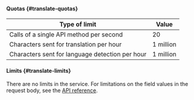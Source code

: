 #### Quotas {#translate-quotas}

| Type of limit | Value |
| ----- | ----- |
| Calls of a single API method per second | 20 |
| Characters sent for translation per hour | 1 million |
| Characters sent for language detection per hour | 1 million |

#### Limits {#translate-limits}

There are no limits in the service. For limitations on the field values in the request body, see the [API reference](../translate/api-ref/Translation/index.md).